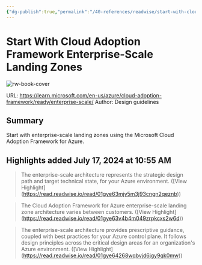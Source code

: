 ```yaml
---
{"dg-publish":true,"permalink":"/40-references/readwise/start-with-cloud-adoption-framework-enterprise-scale-landing-zones/","tags":["rw/articles"]}
---
```


# Start With Cloud Adoption Framework Enterprise-Scale Landing Zones

![rw-book-cover](https://learn.microsoft.com/en-us/media/logos/logo-ms-social.png)
  
URL: https://learn.microsoft.com/en-us/azure/cloud-adoption-framework/ready/enterprise-scale/
Author: Design guidelines

## Summary

Start with enterprise-scale landing zones using the Microsoft Cloud Adoption Framework for Azure.

## Highlights added July 17, 2024 at 10:55 AM
>The enterprise-scale architecture represents the strategic design path and target technical state, for your Azure environment. ([View Highlight] (https://read.readwise.io/read/01gye63mjy5m3j93cngn2qeznb))


>The Cloud Adoption Framework for Azure enterprise-scale landing zone architecture varies between customers. ([View Highlight] (https://read.readwise.io/read/01gye63v4b4m049zrpkcxs2w6d))


>The enterprise-scale architecture provides prescriptive guidance, coupled with best practices for your Azure control plane. It follows design principles across the critical design areas for an organization's Azure environment. ([View Highlight] (https://read.readwise.io/read/01gye64268wqbvjd6jgy9qk0mw))


